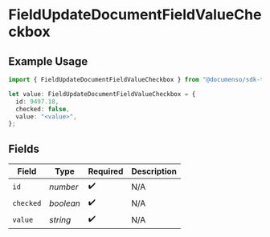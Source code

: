 # FieldUpdateDocumentFieldValueCheckbox

## Example Usage

```typescript
import { FieldUpdateDocumentFieldValueCheckbox } from "@documenso/sdk-typescript/models/operations";

let value: FieldUpdateDocumentFieldValueCheckbox = {
  id: 9497.18,
  checked: false,
  value: "<value>",
};
```

## Fields

| Field              | Type               | Required           | Description        |
| ------------------ | ------------------ | ------------------ | ------------------ |
| `id`               | *number*           | :heavy_check_mark: | N/A                |
| `checked`          | *boolean*          | :heavy_check_mark: | N/A                |
| `value`            | *string*           | :heavy_check_mark: | N/A                |